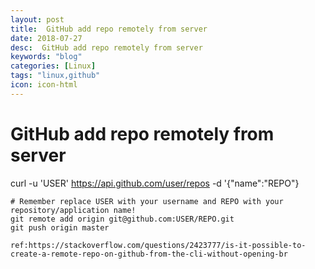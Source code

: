 ```yaml
---
layout: post
title:  GitHub add repo remotely from server
date: 2018-07-27
desc:  GitHub add repo remotely from server
keywords: "blog"
categories: [Linux]
tags: "linux,github"
icon: icon-html
---
```


# GitHub add repo remotely from server

curl -u 'USER' https://api.github.com/user/repos -d '{"name":"REPO"}
    
    
    # Remember replace USER with your username and REPO with your repository/application name!
    git remote add origin git@github.com:USER/REPO.git
    git push origin master
    
    ref:https://stackoverflow.com/questions/2423777/is-it-possible-to-create-a-remote-repo-on-github-from-the-cli-without-opening-br
